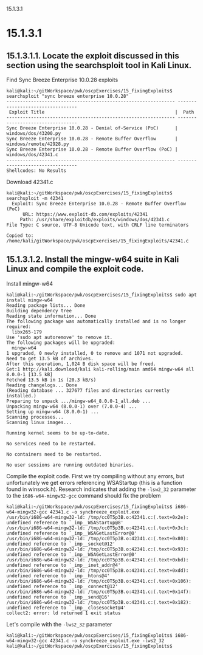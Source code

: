 15.1.3.1

# 15.1.3.1
## 15.1.3.1.1. Locate the exploit discussed in this section using the searchsploit tool in Kali Linux.

Find Sync Breeze Enterprise 10.0.28 exploits
```plaintext
kali@kali:~/gitWorkspace/pwk/oscpExercises/15_fixingExploits$ searchsploit "sync breeze enterprise 10.0.28"
-------------------------------------------------------------- ---------------------------------
 Exploit Title                                                |  Path
-------------------------------------------------------------- ---------------------------------
Sync Breeze Enterprise 10.0.28 - Denial of-Service (PoC)      | windows/dos/43200.py
Sync Breeze Enterprise 10.0.28 - Remote Buffer Overflow       | windows/remote/42928.py
Sync Breeze Enterprise 10.0.28 - Remote Buffer Overflow (PoC) | windows/dos/42341.c
-------------------------------------------------------------- ---------------------------------
Shellcodes: No Results
```
Download 42341.c
```plaintext
kali@kali:~/gitWorkspace/pwk/oscpExercises/15_fixingExploits$ searchsploit -m 42341
  Exploit: Sync Breeze Enterprise 10.0.28 - Remote Buffer Overflow (PoC)
      URL: https://www.exploit-db.com/exploits/42341
     Path: /usr/share/exploitdb/exploits/windows/dos/42341.c
File Type: C source, UTF-8 Unicode text, with CRLF line terminators

Copied to: /home/kali/gitWorkspace/pwk/oscpExercises/15_fixingExploits/42341.c
```

## 15.1.3.1.2. Install the mingw-w64 suite in Kali Linux and compile the exploit code.

Install mingw-w64
```plaintext
kali@kali:~/gitWorkspace/pwk/oscpExercises/15_fixingExploits$ sudo apt install mingw-w64
Reading package lists... Done
Building dependency tree       
Reading state information... Done
The following package was automatically installed and is no longer required:
  libx265-179
Use 'sudo apt autoremove' to remove it.
The following packages will be upgraded:
  mingw-w64
1 upgraded, 0 newly installed, 0 to remove and 1071 not upgraded.
Need to get 13.5 kB of archives.
After this operation, 1,024 B disk space will be freed.
Get:1 http://kali.download/kali kali-rolling/main amd64 mingw-w64 all 8.0.0-1 [13.5 kB]
Fetched 13.5 kB in 1s (20.3 kB/s)     
Reading changelogs... Done
(Reading database ... 327677 files and directories currently installed.)
Preparing to unpack .../mingw-w64_8.0.0-1_all.deb ...
Unpacking mingw-w64 (8.0.0-1) over (7.0.0-4) ...
Setting up mingw-w64 (8.0.0-1) ...
Scanning processes...                                                                           
Scanning linux images...                                                                        

Running kernel seems to be up-to-date.

No services need to be restarted.

No containers need to be restarted.

No user sessions are running outdated binaries.
```

Compile the exploit code.
First we try compiling without any errors, but unfortunately we get errors referencing WSAStartup (this is a function found in winsock.h). Research indicates that adding the `-lsw2_32` parameter to the `i686-w64-mingw32-gcc` command should fix the problem
```plaintext
kali@kali:~/gitWorkspace/pwk/oscpExercises/15_fixingExploits$ i686-w64-mingw32-gcc 42341.c -o syncbreeze_exploit.exe
/usr/bin/i686-w64-mingw32-ld: /tmp/cc0T5p3B.o:42341.c:(.text+0x2e): undefined reference to `_imp__WSAStartup@8'
/usr/bin/i686-w64-mingw32-ld: /tmp/cc0T5p3B.o:42341.c:(.text+0x3c): undefined reference to `_imp__WSAGetLastError@0'
/usr/bin/i686-w64-mingw32-ld: /tmp/cc0T5p3B.o:42341.c:(.text+0x80): undefined reference to `_imp__socket@12'
/usr/bin/i686-w64-mingw32-ld: /tmp/cc0T5p3B.o:42341.c:(.text+0x93): undefined reference to `_imp__WSAGetLastError@0'
/usr/bin/i686-w64-mingw32-ld: /tmp/cc0T5p3B.o:42341.c:(.text+0xbd): undefined reference to `_imp__inet_addr@4'
/usr/bin/i686-w64-mingw32-ld: /tmp/cc0T5p3B.o:42341.c:(.text+0xdd): undefined reference to `_imp__htons@4'
/usr/bin/i686-w64-mingw32-ld: /tmp/cc0T5p3B.o:42341.c:(.text+0x106): undefined reference to `_imp__connect@12'
/usr/bin/i686-w64-mingw32-ld: /tmp/cc0T5p3B.o:42341.c:(.text+0x14f): undefined reference to `_imp__send@16'
/usr/bin/i686-w64-mingw32-ld: /tmp/cc0T5p3B.o:42341.c:(.text+0x182): undefined reference to `_imp__closesocket@4'
collect2: error: ld returned 1 exit status
```

Let's compile with the `-lws2_32` parameter
```plaintext
kali@kali:~/gitWorkspace/pwk/oscpExercises/15_fixingExploits$ i686-w64-mingw32-gcc 42341.c -o syncbreeze_exploit.exe -lws2_32
kali@kali:~/gitWorkspace/pwk/oscpExercises/15_fixingExploits$ 
```









